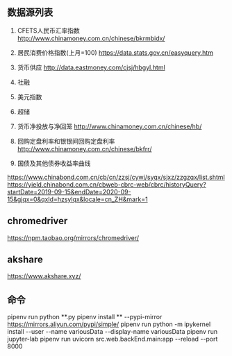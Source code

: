 ## 数据源列表

1. CFETS人民币汇率指数
http://www.chinamoney.com.cn/chinese/bkrmbidx/

2. 居民消费价格指数(上月=100)
https://data.stats.gov.cn/easyquery.htm

3. 货币供应
http://data.eastmoney.com/cjsj/hbgyl.html

4. 社融

5. 美元指数

6. 超储

7. 货币净投放与净回笼
http://www.chinamoney.com.cn/chinese/hb/

8. 回购定盘利率和银银间回购定盘利率
http://www.chinamoney.com.cn/chinese/bkfrr/

9. 国债及其他债券收益率曲线

https://www.chinabond.com.cn/cb/cn/zzsj/cywj/syqx/sjxz/zzgzqx/list.shtml
https://yield.chinabond.com.cn/cbweb-cbrc-web/cbrc/historyQuery?startDate=2019-09-15&endDate=2020-09-15&gjqx=0&qxId=hzsylqx&locale=cn_ZH&mark=1

## chromedriver
https://npm.taobao.org/mirrors/chromedriver/


## akshare
https://www.akshare.xyz/

## 命令
pipenv run python **.py
pipenv install ** --pypi-mirror https://mirrors.aliyun.com/pypi/simple/
pipenv run python -m ipykernel install --user --name variousData --display-name variousData
pipenv run jupyter-lab
pipenv run  uvicorn src.web.backEnd.main:app --reload --port 8000